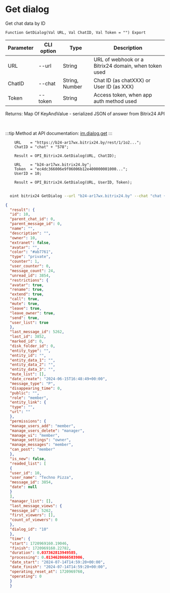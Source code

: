﻿---
sidebar_position: 14
---

# Get dialog
 Get chat data by ID



`Function GetDialog(Val URL, Val ChatID, Val Token = "") Export`

  | Parameter | CLI option | Type | Description |
  |-|-|-|-|
  | URL | --url | String | URL of webhook or a Bitrix24 domain, when token used |
  | ChatID | --chat | String, Number | Chat ID (as chatXXX) or User ID (as XXX) |
  | Token | --token | String | Access token, when app auth method used |

  
  Returns:  Map Of KeyAndValue - serialized JSON of answer from Bitrix24 API

<br/>

:::tip
Method at API documentation: [im.dialog.get](https://dev.1c-bitrix.ru/learning/course/?COURSE_ID=93&LESSON_ID=12886)
:::
<br/>


```bsl title="Code example"
    URL    = "https://b24-ar17wx.bitrix24.by/rest/1/1o2...";
    ChatID = "chat" + "578";

    Result = OPI_Bitrix24.GetDialog(URL, ChatID);

    URL    = "b24-ar17wx.bitrix24.by";
    Token  = "ec4dc366006e9f06006b12e400000001000...";
    UserID = 10;

    Result = OPI_Bitrix24.GetDialog(URL, UserID, Token);
```



```sh title="CLI command example"
    
  oint bitrix24 GetDialog --url "b24-ar17wx.bitrix24.by" --chat "chat + 450" --token "fe3fa966006e9f06006b12e400000001000..."

```

```json title="Result"
{
  "result": {
  "id": 10,
  "parent_chat_id": 0,
  "parent_message_id": 0,
  "name": "",
  "description": "",
  "owner": 10,
  "extranet": false,
  "avatar": "",
  "color": "#ab7761",
  "type": "private",
  "counter": 1,
  "user_counter": 0,
  "message_count": 24,
  "unread_id": 3854,
  "restrictions": {
  "avatar": true,
  "rename": true,
  "extend": true,
  "call": true,
  "mute": true,
  "leave": true,
  "leave_owner": true,
  "send": true,
  "user_list": true
  },
  "last_message_id": 5262,
  "last_id": 3852,
  "marked_id": 0,
  "disk_folder_id": 0,
  "entity_type": "",
  "entity_id": "",
  "entity_data_1": "",
  "entity_data_2": "",
  "entity_data_3": "",
  "mute_list": [],
  "date_create": "2024-06-15T16:48:49+00:00",
  "message_type": "P",
  "disappearing_time": 0,
  "public": "",
  "role": "member",
  "entity_link": {
  "type": "",
  "url": ""
  },
  "permissions": {
  "manage_users_add": "member",
  "manage_users_delete": "manager",
  "manage_ui": "member",
  "manage_settings": "owner",
  "manage_messages": "member",
  "can_post": "member"
  },
  "is_new": false,
  "readed_list": [
  {
  "user_id": 10,
  "user_name": "Techno Pizza",
  "message_id": 3854,
  "date": null
  }
  ],
  "manager_list": [],
  "last_message_views": {
  "message_id": 5262,
  "first_viewers": [],
  "count_of_viewers": 0
  },
  "dialog_id": "10"
  },
  "time": {
  "start": 1720969160.19046,
  "finish": 1720969160.22782,
  "duration": 0.037362813949585,
  "processing": 0.0134620666503906,
  "date_start": "2024-07-14T14:59:20+00:00",
  "date_finish": "2024-07-14T14:59:20+00:00",
  "operating_reset_at": 1720969760,
  "operating": 0
  }
  }
```
